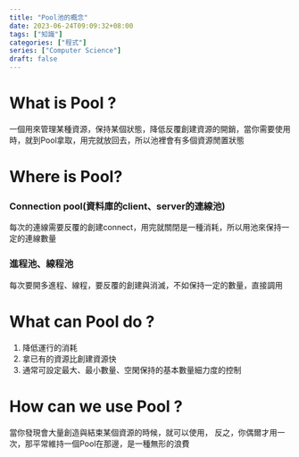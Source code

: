 ```yaml
---
title: "Pool池的概念"
date: 2023-06-24T09:09:32+08:00
tags: ["知識"]
categories: ["程式"]
series: ["Computer Science"]
draft: false
---
```


# What is Pool ?
一個用來管理某種資源，保持某個狀態，降低反覆創建資源的開銷，當你需要使用時，就到Pool拿取，用完就放回去，所以池裡會有多個資源閒置狀態

# Where is Pool? 
### Connection pool(資料庫的client、server的連線池)
每次的連線需要反覆的創建connect，用完就關閉是一種消耗，所以用池來保持一定的連線數量

### 進程池、線程池
每次要開多進程、線程，要反覆的創建與消滅，不如保持一定的數量，直接調用

# What can Pool do ?
1. 降低運行的消耗
2. 拿已有的資源比創建資源快
3. 通常可設定最大、最小數量、空閑保持的基本數量細力度的控制

# How can we use Pool ?
當你發現會大量創造與結束某個資源的時候，就可以使用， 反之，你偶爾才用一次，那平常維持一個Pool在那邊，是一種無形的浪費